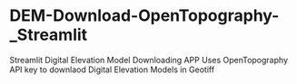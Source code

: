 # DEM-Download-OpenTopography-_Streamlit
Streamlit Digital Elevation Model Downloading APP
Uses OpenTopography API key to downlaod Digital Elevation Models in Geotiff
